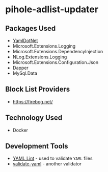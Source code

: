 # pihole-adlist-updater


## Packages Used

- [YamlDotNet](https://github.com/aaubry/YamlDotNet)
- Microsoft.Extensions.Logging
- Microsoft.Extensions.DependencyInjection
- NLog.Extensions.Logging
- Microsoft.Extensions.Configuration.Json
- Dapper
- MySql.Data

## Block List Providers

- https://firebog.net/

## Technology Used

- Docker

## Development Tools

- [YAML Lint](http://www.yamllint.com/) - used to validate `YAML` files
- [validate-yaml](https://onlineyamltools.com/validate-yaml) - another validator
